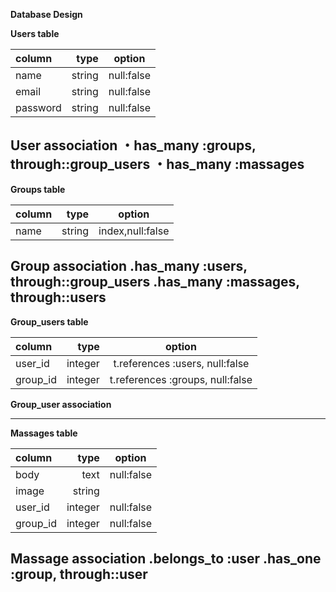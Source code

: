 **Database Design**

**Users table**

|   column   |    type     |    option    |
|:-----------|------------:|:------------:|
|    name    |   string    |  null:false  |
|    email   |   string    |  null:false  |
|  password  |   string    |  null:false  |

**User association**
・has_many :groups, through::group_users
・has_many :massages
------------------------------------------------

**Groups table**

|   column   |    type     |    option    |
|:-----------|------------:|:------------:|
|    name    |   string    |index,null:false|

**Group association**
.has_many :users, through::group_users
.has_many :massages, through::users
------------------------------------------------

**Group_users table**

|   column   |    type     |    option    |
|:-----------|------------:|:------------:|
|   user_id  |   integer   |  t.references :users, null:false  |
|  group_id  |   integer   |  t.references :groups, null:false  |

**Group_user association**

------------------------------------------------

**Massages table**

|   column   |    type     |    option    |
|:-----------|------------:|:------------:|
|    body    |    text     |  null:false  |
|    image   |   string    |              |
|  user_id   |  integer    |  null:false  |
|  group_id  |  integer    |  null:false  |

**Massage association**
.belongs_to :user
.has_one :group, through::user
------------------------------------------------
